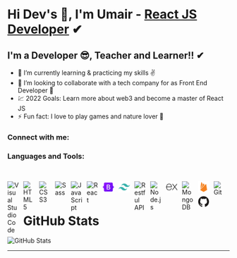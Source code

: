 # Hi Dev's 👋, I'm Umair - [React JS Developer][website] ✔

## I'm a Developer 😎, Teacher and Learner!! ✔

- 🌱 I’m currently learning & practicing my skills ✌
- 👯 I’m looking to collaborate with a tech company for as Front End Developer 🙂
- 💹 2022 Goals: Learn more about web3 and become a master of React JS
- ⚡ Fun fact: I love to play games and nature lover 💖

### Connect with me:

### Languages and Tools:

<br/>

[<img align="left" alt="Visual Studio Code" width="26px" title="VS Code" src="https://cdn.jsdelivr.net/gh/devicons/devicon/icons/vscode/vscode-original.svg" style="padding-right:10px;" />][vs-code]
[<img align="left" alt="HTML5" width="26px" title="HTML" src="https://cdn.jsdelivr.net/gh/devicons/devicon/icons/html5/html5-original.svg" style="padding-right:10px;" />][html]
[<img align="left" alt="CSS3" width="26px" title="CSS" src="https://cdn.jsdelivr.net/gh/devicons/devicon/icons/css3/css3-original.svg" style="padding-right:10px;" />][css]
[<img align="left" alt="Sass" width="26px" title="Sass"  src="https://cdn.jsdelivr.net/gh/devicons/devicon/icons/sass/sass-original.svg" style="padding-right:10px;" />][sass]
[<img align="left" alt="JavaScript" width="26px" title="JavaScript" src="https://cdn.jsdelivr.net/gh/devicons/devicon/icons/javascript/javascript-original.svg" style="padding-right:10px;" />][javascript]
[<img align="left" alt="React" width="26px" title="React JS"  src="https://cdn.jsdelivr.net/gh/devicons/devicon/icons/react/react-original.svg" style="padding-right:10px;" />][react]
[<img align="left" alt="Bootstarp" width="26px" title="Bootstrap" src="https://raw.githubusercontent.com/devicons/devicon/v2.15.1/icons/bootstrap/bootstrap-original.svg" style="padding-right:10px;" />][bootstrap]
[<img align="left" alt="Bootstarp" width="26px" title="Bootstrap" src="https://raw.githubusercontent.com/devicons/devicon/v2.15.1/icons/tailwindcss/tailwindcss-plain.svg" style="padding-right:10px;" />][tailwindcss]
[<img align="left" alt="Restful API" width="26px" title="Restful API"  src="https://restfulapi.net/wp-content/uploads/rest.png" style="padding-right:10px;" />][restapi]
[<img align="left" alt="Node.js" width="26px"  title="Node JS" src="https://cdn.jsdelivr.net/gh/devicons/devicon/icons/nodejs/nodejs-original.svg" style="padding-right:10px;" />][node]
[<img align="left" alt="express" width="26px"  title="Express JS" src="https://raw.githubusercontent.com/devicons/devicon/v2.15.1/icons/express/express-original.svg" style="padding-right:10px;" />][express]
[<img align="left" alt="MongoDB" width="26px"  title="MongoDB" src="https://cdn.jsdelivr.net/gh/devicons/devicon/icons/mongodb/mongodb-original.svg" style="padding-right:10px;" />][mongodb]
[<img align="left" alt="MySQL" width="26px" title="VS Code" src="https://raw.githubusercontent.com/devicons/devicon/v2.15.1/icons/firebase/firebase-plain.svg" style="padding-right:10px;" />][firebase]
[<img align="left" alt="Git" width="26px" title="VS Code"  src="https://cdn.jsdelivr.net/gh/devicons/devicon/icons/git/git-original.svg" style="padding-right:10px;" />][git]
[<img align="left" alt="GitHub" width="26px" src="https://raw.githubusercontent.com/devicons/devicon/v2.15.1/icons/github/github-original.svg" style="padding-right:10px;" />][github]

<br />
<br />

# GitHub Stats

![GitHub Stats](https://github-readme-stats.vercel.app/api?username=codewithumair&theme=radical)

---

[website]: https://portfolio-867.netlify.app/
[freecodecamp]: https://www.freecodecamp.org/codewithumair
[twitter]: https://twitter.com/Muhamma19512164
[linkedin]: https://www.linkedin.com/in/umair-amir-30b32721a/
[vs-code]: https://code.visualstudio.com/
[html]: https://www.w3schools.com/html/
[css]: https://www.w3schools.com/Css/
[sass]: https://sass-lang.com/
[javascript]: https://www.w3schools.com/js/DEFAULT.asp
[react]: https://reactjs.org/
[bootstrap]: https://getbootstrap.com/
[tailwindcss]: https://tailwindcss.com/
[node]: https://nodejs.org/en/
[express]: https://expressjs.com/
[mongodb]: https://www.mongodb.com/https://code.visualstudio.com/
[firebase]: https://firebase.google.com/
[restapi]: https://restfulapi.net/
[git]: https://raw.githubusercontent.com/devicons/devicon/v2.15.1/icons/git/git-original.svg
[github]: https://github.com/
